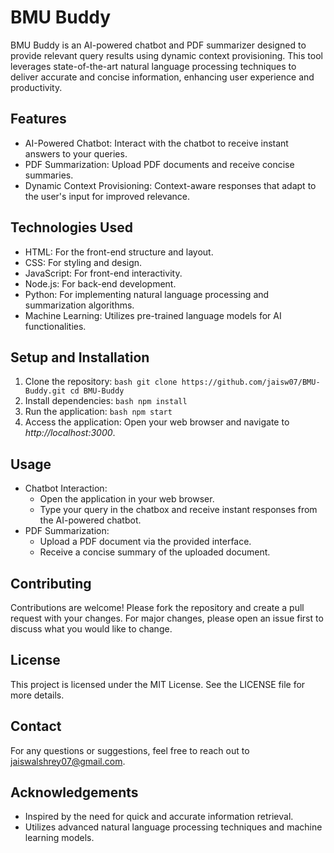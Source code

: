 # BMU Buddy
BMU Buddy is an AI-powered chatbot and PDF summarizer designed to provide relevant query results using dynamic context provisioning. This tool leverages state-of-the-art natural language processing techniques to deliver accurate and concise information, enhancing user experience and productivity.

## Features
- AI-Powered Chatbot: Interact with the chatbot to receive instant answers to your queries.
- PDF Summarization: Upload PDF documents and receive concise summaries.
- Dynamic Context Provisioning: Context-aware responses that adapt to the user's input for improved relevance.

## Technologies Used
- HTML: For the front-end structure and layout.
- CSS: For styling and design.
- JavaScript: For front-end interactivity.
- Node.js: For back-end development.
- Python: For implementing natural language processing and summarization algorithms.
- Machine Learning: Utilizes pre-trained language models for AI functionalities.

## Setup and Installation
1. Clone the repository:
`
bash
git clone https://github.com/jaisw07/BMU-Buddy.git
cd BMU-Buddy
`
2. Install dependencies:
`
bash
npm install
`
3. Run the application:
`
bash
npm start
`
4. Access the application:
Open your web browser and navigate to _http://localhost:3000_.

## Usage
- Chatbot Interaction:
  - Open the application in your web browser.
  - Type your query in the chatbox and receive instant responses from the AI-powered chatbot.
- PDF Summarization:
  - Upload a PDF document via the provided interface.
  - Receive a concise summary of the uploaded document.

## Contributing
Contributions are welcome! Please fork the repository and create a pull request with your changes. For major changes, please open an issue first to discuss what you would like to change.

## License
This project is licensed under the MIT License. See the LICENSE file for more details.

## Contact
For any questions or suggestions, feel free to reach out to <a href="mailto:jaiswalshrey07@gmail.com">jaiswalshrey07@gmail.com</a>.

## Acknowledgements
- Inspired by the need for quick and accurate information retrieval.
- Utilizes advanced natural language processing techniques and machine learning models.
